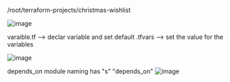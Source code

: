 

/root/terraform-projects/christmas-wishlist


![image](https://user-images.githubusercontent.com/12657295/191315528-5ca3aaf9-54ae-40ba-ab30-9985d4f82ae1.png)

varaible.tf --> declar variable and set default
 .tfvars --> set the value for the variables
 
 ![image](https://user-images.githubusercontent.com/12657295/191316130-246b2441-fa15-49d2-8f72-193f28da9f19.png)
 
 
 depends_on  module  naming has "s"  "depends_on"
 ![image](https://user-images.githubusercontent.com/12657295/191320703-7d12d90a-4471-4e34-80d2-4c5676b4da51.png)


